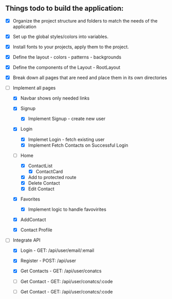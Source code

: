 ## Things todo to build the application:

- [X] Organize the project structure and folders to match the needs of the application

- [X] Set up the global styles/colors into variables.

- [X] Install fonts to your projects, apply them to the project.

- [X] Define the layout - colors - patterns - backgrounds

- [X] Define the components of the Layout - RootLayout

- [X] Break down all pages that are need and place them in its own directories

- [ ] Implement all pages
    - [X] Navbar shows only needed links
    - [X] Signup
        - [X] Implement Signup - create new user
    - [X] Login
        - [X] Implemet Login - fetch existing user
        - [X] Implement Fetch Contacts on Successful Login
    - [ ] Home
        - [X] ContactList
            - [X] ContactCard
        - [X] Add to protected route   
        - [X] Delete Contact
        - [X] Edit Contact
    - [X] Favorites
        - [X] Implement logic to handle favovirites
    - [X] AddContact
    - [X] Contact Profile


-[ ] Integrate API
    - [X] Login - GET: /api/user/email/:email
    - [X] Register - POST: /api/user 
    - [X] Get Contacts - GET: /api/user/conatcs
    - [ ] Get Contact - GET: /api/user/conatcs/:code
    - [ ] Get Contact - GET: /api/user/conatcs/:code



